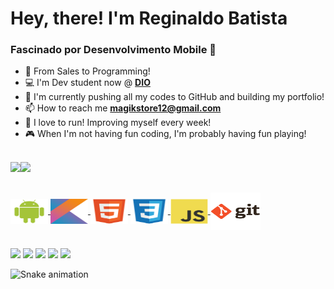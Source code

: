 ## <h1 align="left"> Hey, there! I'm Reginaldo Batista </h1>   
### Fascinado por Desenvolvimento Mobile :iphone:


- 🚀 From Sales to Programming!
- 💻 I'm Dev student now @ [**DIO**](https://web.dio.me/home)
- 🎯 I'm currently pushing all my codes to GitHub and building my portfolio!
- 📫 How to reach me **magikstore12@gmail.com**
- 🏅 I love to run! Improving myself every week!
- 🎮 When I'm not having fun coding, I'm probably having fun playing!

<p align="space-between"> <br>
    <a href="https://https://github.com/RegiBatista">
        <img height="160em" src="https://github-readme-stats.vercel.app/api?username=regibatista&show_icons=true&theme=radical&include_all_commits=true&icon_color=dracula" style="max-width:100%;"><img height="160em" src="https://github-readme-stats.vercel.app/api/top-langs/?username=nandobatista&langs_count=10&layout=compact&theme=radical" style="max-width:1000%;">

</p>   
    
  ##

  <img align="center" alt="Reginaldo-Android" height="40" width="60" src="https://github.com/devicons/devicon/blob/master/icons/android/android-original.svg">
  <img align="center" alt="Reginaldo-Kotlin" height="40" width="60" src="https://github.com/devicons/devicon/blob/master/icons/kotlin/kotlin-original.svg">
  <img align="center" alt="Reginaldo-HTML" height="40" width="60" src="https://raw.githubusercontent.com/devicons/devicon/master/icons/html5/html5-original.svg">
  <img align="center" alt="Reginaldo-CSS" height="40" width="60" src="https://raw.githubusercontent.com/devicons/devicon/master/icons/css3/css3-original.svg">
  <img align="center" alt="Reginaldo-JS" height="40" width="60" src="https://github.com/devicons/devicon/blob/master/icons/javascript/javascript-original.svg">
  <img align="center" alt="Reginaldo-GIT" height="60" width="80" src="https://github.com/devicons/devicon/blob/master/icons/git/git-original-wordmark.svg">
  </div>

  ##

  <div>
    <a href="https://" target="_blank"><img src="https://img.shields.io/badge/YouTube-FF0000?style=for-the-badge&logo=youtube&logoColor=white" target="_blank"></a>
  <a href="https://www.instagram.com/reginaldoobredd/" target="_blank"><img src="https://img.shields.io/badge/-Instagram-%23E4405F?style=for-the-badge&logo=instagram&logoColor=white" target="_blank"></a>
 <a href="" target="_blank"><img src="https://img.shields.io/badge/Discord-7289DA?style=for-the-badge&logo=discord&logoColor=white" target="_blank"></a> 
  <a href ="mailto:magikstore12@gmail.com"><img src="https://img.shields.io/badge/-Gmail-%23333?style=for-the-badge&logo=gmail&logoColor=white" target="_blank"></a>
  <a href="https://www.linkedin.com/in/reginaldobatistasilva/" target="_blank"><img src="https://img.shields.io/badge/-LinkedIn-%230077B5?style=for-the-badge&logo=linkedin&logoColor=white" target="_blank"></a> 
  </div>


![Snake animation](https://github.com/RegiBatista/RegiBatista/blob/output/github-contribution-grid-snake.svg)
